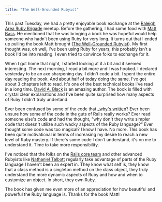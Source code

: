 ```yaml
---
title: "The Well-Grounded Rubyist"
---
```


This past Tuesday, we had a pretty enjoyable book exchange at the [Raleigh Area Ruby Brigade](http://www.meetup.com/raleighrb/calendar/11377547/)
meetup.  Before the gathering, I had some food with [Matt Bass](http://matthewbass.com).  He mentioned that he was bringing a book he was hopeful would help
someone who hadn't been using Ruby for very long.  It turns out that I ended up pulling the book Matt brought ([The Well-Grounded
Rubyist](http://www.amazon.com/Well-Grounded-Rubyist-David-Black/dp/1933988657)).  My first thought was, oh well, I've been using Ruby for years,
this probably isn't a book I'd be into reading.  I even tried to convince folks to exchange for it.

When I got home that night, I started looking at it a bit and it seemed interesting.  The next morning, I read a bit more and I was hooked.  I
declared yesterday to be an axe sharpening day.  I didn't code a bit.  I spent the entire day reading the book.  And about half of today doing the
same.  I've got about 3 chapters left to read.  It's one of the best technical books I've read in a long time.  [David A.
Black](http://dablog.rubypal.com/) is an amazing author.  The book is filled with crystal clear explanations and I've been quite surprised how many
aspects of Ruby I didn't truly undertand.

Ever been confused by some of the code that [_why's written](http://en.wikipedia.org/wiki/Why_the_lucky_stiff)?  Ever been unsure how some of the
code in the guts of Rails really works?  Ever read someone else's code and had the thought, "why don't they write simpler code
that doesn't utilize such wacky aspects of the Ruby language?"  Ever thought some code was too magical?  I know I have.  No more.  This book has been
quite motivational in terms of increasing my desire to reach a new level of Ruby mastery.  If there's some code I don't understand, it's on me to
understand it.  Time to take more responsibility.

I've noticed that the folks on the [Rails core team](http://rubyonrails.org/core) and other advanced Rubyists like [Nathaniel Talbott](http://twitter.com/ntalbott)
regularly take advantage of parts of the Ruby language I haven't been an expert in.  They know what self is, they know that a class method is a
singleton method on the class object, they truly understand the more dynamic aspects of Ruby and how and when to customize an object.  In short, they
own Ruby.

The book has given me even more of an appreciation for how beautiful and powerful the Ruby language is. Thanks for the book Matt!
